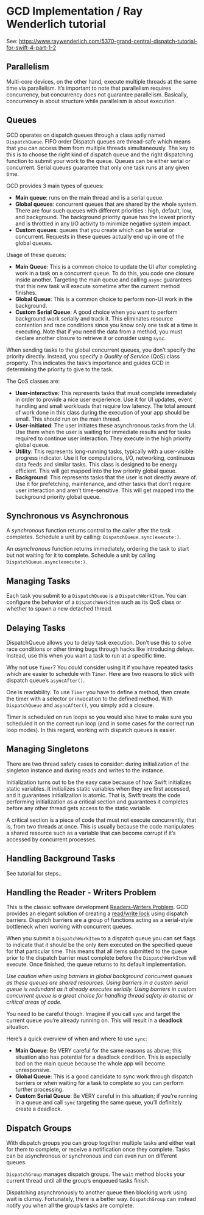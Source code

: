 #  GCD Implementation / Ray Wenderlich tutorial

See: https://www.raywenderlich.com/5370-grand-central-dispatch-tutorial-for-swift-4-part-1-2

## Parallelism
Multi-core devices, on the other hand, execute multiple threads at the same time via parallelism.
It’s important to note that parallelism requires concurrency, but concurrency does not guarantee parallelism.
Basically, concurrency is about structure while parallelism is about execution.


## Queues
GCD operates on dispatch queues through a class aptly named `DispatchQueue`. FIFO order
Dispatch queues are thread-safe which means that you can access them from multiple threads simultaneously.
The key to this is to choose the right kind of dispatch queue and the right dispatching function to submit your work to the queue.
Queues can be either serial or concurrent. Serial queues guarantee that only one task runs at any given time. 

GCD provides 3 main types of queues:

- **Main queue**: runs on the main thread and is a serial queue.
- **Global queues**: concurrent queues that are shared by the whole system. There are four such queues with different priorities : high, default, low, and background. The background priority queue has the lowest priority and is throttled in any I/O activity to minimize negative system impact.
- **Custom queues**: queues that you create which can be serial or concurrent. Requests in these queues actually end up in one of the global queues.


Usage of these queues:

- **Main Queue**: This is a common choice to update the UI after completing work in a task on a concurrent queue. To do this, you code one closure inside another. Targeting the main queue and calling `async` guarantees that this new task will execute sometime after the current method finishes.
- **Global Queue**: This is a common choice to perform non-UI work in the background.
- **Custom Serial Queue**: A good choice when you want to perform background work serially and track it. This eliminates resource contention and race conditions since you know only one task at a time is executing. Note that if you need the data from a method, you must declare another closure to retrieve it or consider using `sync`.

When sending tasks to the global concurrent queues, you don’t specify the priority directly. Instead, you specify a *Quality of Service* (QoS) class property. This indicates the task’s importance and guides GCD in determining the priority to give to the task.

The QoS classes are:

- **User-interactive**: This represents tasks that must complete immediately in order to provide a nice user experience. Use it for UI updates, event handling and small workloads that require low latency. The total amount of work done in this class during the execution of your app should be small. This should run on the main thread.
- **User-initiated**: The user initiates these asynchronous tasks from the UI. Use them when the user is waiting for immediate results and for tasks required to continue user interaction. They execute in the high priority global queue.
- **Utility**: This represents long-running tasks, typically with a user-visible progress indicator. Use it for computations, I/O, networking, continuous data feeds and similar tasks. This class is designed to be energy efficient. This will get mapped into the low priority global queue.
- **Background**: This represents tasks that the user is not directly aware of. Use it for prefetching, maintenance, and other tasks that don’t require user interaction and aren’t time-sensitive. This will get mapped into the background priority global queue.

## Synchronous vs Asynchronous
A *synchronous* function returns control to the caller after the task completes.
Schedule a unit by calling: `DispatchQueue.sync(execute:)`.

An *asynchronous* function returns immediately, ordering the task to start but not waiting for it to complete. 
Schedule a unit by calling `DispatchQueue.async(execute:)`.

## Managing Tasks
Each task you submit to a `DispatchQueue` is a `DispatchWorkItem`. You can configure the behavior of a `DispatchWorkItem` such as its QoS class or whether to spawn a new detached thread.

## Delaying Tasks
DispatchQueue allows you to delay task execution. Don’t use this to solve race conditions or other timing bugs through hacks like introducing delays. Instead, use this when you want a task to run at a specific time.

Why not use `Timer`? You could consider using it if you have repeated tasks which are easier to schedule with `Timer`. Here are two reasons to stick with dispatch queue’s `asyncAfter()`.

One is readability. To use `Timer` you have to define a method, then create the timer with a selector or invocation to the defined method. With `DispatchQueue` and `asyncAfter()`, you simply add a closure.

Timer is scheduled on run loops so you would also have to make sure you scheduled it on the correct run loop (and in some cases for the correct run loop modes). In this regard, working with dispatch queues is easier.

## Managing Singletons
There are two thread safety cases to consider: during initialization of the singleton instance and during reads and writes to the instance.

Initialization turns out to be the easy case because of how Swift initializes static variables. It initializes static variables when they are first accessed, and it guarantees initialization is atomic. That is, Swift treats the code performing initialization as a critical section and guarantees it completes before any other thread gets access to the static variable.

A critical section is a piece of code that must not execute concurrently, that is, from two threads at once. This is usually because the code manipulates a shared resource such as a variable that can become corrupt if it’s accessed by concurrent processes.

## Handling Background Tasks

See tutorial for steps..

## Handling the Reader - Writers Problem
This is the classic software development [Readers-Writers Problem](http://en.wikipedia.org/wiki/Readers%E2%80%93writers_problem). GCD provides an elegant solution of creating a [read/write lock](http://en.wikipedia.org/wiki/Read/write_lock_pattern) using dispatch barriers. Dispatch barriers are a group of functions acting as a serial-style bottleneck when working with concurrent queues.

When you submit a `DispatchWorkItem` to a dispatch queue you can set flags to indicate that it should be the only item executed on the specified queue for that particular time. This means that all items submitted to the queue prior to the dispatch barrier must complete before the `DispatchWorkItem` will execute.
Once finished, the queue returns to its default implementation.

*Use caution when using barriers in global background concurrent queues as these queues are shared resources. 
Using barriers in a custom serial queue is redundant as it already executes serially. 
Using barriers in custom concurrent queue is a great choice for handling thread safety in atomic or critical areas of code.*

You need to be careful though. Imagine if you call `sync` and target the current queue you’re already running on. This will result in a **deadlock** situation.

Here’s a quick overview of when and where to use `sync`:

- **Main Queue**: Be VERY careful for the same reasons as above; this situation also has potential for a deadlock condition. This is especially bad on the main queue because the whole app will become unresponsive.
- **Global Queue**: This is a good candidate to sync work through dispatch barriers or when waiting for a task to complete so you can perform further processing.
- **Custom Serial Queue**: Be VERY careful in this situation; if you’re running in a queue and call `sync` targeting the same queue, you’ll definitely create a deadlock.

## Dispatch Groups

With dispatch groups you can group together multiple tasks and either wait for them to complete, or receive a notification once they complete. Tasks can be asynchronous or synchronous and can even run on different queues.

`DispatchGroup` manages dispatch groups. The `wait` method blocks your current thread until all the group’s enqueued tasks finish.

Dispatching asynchronously to another queue then blocking work using wait is clumsy. Fortunately, there is a better way. `DispatchGroup` can instead notify you when all the group’s tasks are complete.
